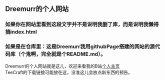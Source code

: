 ## Dreemurr的个人网站
### **如果你在网站里看到这段文字并不是说明我删了库，而是说明我懒得搞index.html**
### **如果是在仓库里：这是Dreemurr我用githubPage搭建的网站的源代码库（个鬼啊，完全就是个README.md）。**

Dreemurr的个人网站就是这儿，欢迎来看我的B站[个人主页](https://space.bilibili.com/431064862)\
TeeCraft的下载链接可能放在这，没准这儿会放点新东西的预告。
